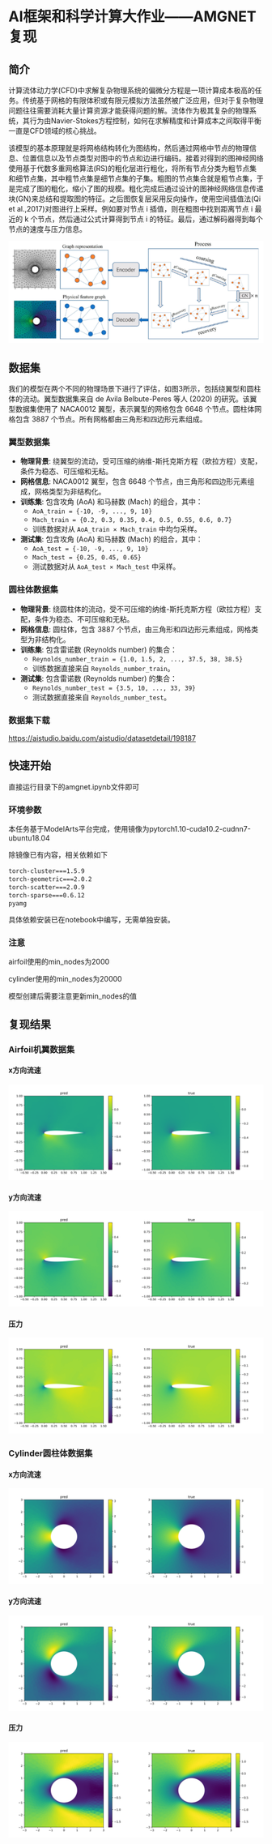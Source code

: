 # AI框架和科学计算大作业——AMGNET复现

## 简介

计算流体动力学(CFD)中求解复杂物理系统的偏微分方程是一项计算成本极高的任务。传统基于网格的有限体积或有限元模拟方法虽然被广泛应用，但对于复杂物理问题往往需要消耗大量计算资源才能获得问题的解。流体作为极其复杂的物理系统，其行为由Navier-Stokes方程控制，如何在求解精度和计算成本之间取得平衡一直是CFD领域的核心挑战。

该模型的基本原理就是将网格结构转化为图结构，然后通过网格中节点的物理信息、位置信息以及节点类型对图中的节点和边进行编码。接着对得到的图神经网络使用基于代数多重网格算法(RS)的粗化层进行粗化，将所有节点分类为粗节点集和细节点集，其中粗节点集是细节点集的子集。粗图的节点集合就是粗节点集，于是完成了图的粗化，缩小了图的规模。粗化完成后通过设计的图神经网络信息传递块(GN)来总结和提取图的特征。之后图恢复层采用反向操作，使用空间插值法(Qi et al.,2017)对图进行上采样。例如要对节点 i 插值，则在粗图中找到距离节点 i 最近的 k 个节点，然后通过公式计算得到节点 i 的特征。最后，通过解码器得到每个节点的速度与压力信息。

![model.png](./img/model.png)

## 数据集

我们的模型在两个不同的物理场景下进行了评估，如图3所示，包括绕翼型和圆柱体的流动。翼型数据集来自 de Avila Belbute-Peres 等人 (2020) 的研究。该翼型数据集使用了 NACA0012 翼型，表示翼型的网格包含 6648 个节点。圆柱体网格包含 3887 个节点。所有网格都由三角形和四边形元素组成。
### 翼型数据集
*   **物理背景**: 绕翼型的流动，受可压缩的纳维-斯托克斯方程（欧拉方程）支配，条件为稳态、可压缩和无粘。
*   **网格信息**: NACA0012 翼型，包含 6648 个节点，由三角形和四边形元素组成，网格类型为非结构化。
*   **训练集**: 包含攻角 (AoA) 和马赫数 (Mach) 的组合，其中：
    *   `AoA_train = {-10, -9, ..., 9, 10}`
    *   `Mach_train = {0.2, 0.3, 0.35, 0.4, 0.5, 0.55, 0.6, 0.7}`
    *   训练数据对从 `AoA_train × Mach_train` 中均匀采样。
*   **测试集**: 包含攻角 (AoA) 和马赫数 (Mach) 的组合，其中：
    *   `AoA_test = {-10, -9, ..., 9, 10}`
    *   `Mach_test = {0.25, 0.45, 0.65}`
    *   测试数据对从 `AoA_test × Mach_test` 中采样。
### 圆柱体数据集
*   **物理背景**: 绕圆柱体的流动，受不可压缩的纳维-斯托克斯方程（欧拉方程）支配，条件为稳态、不可压缩和无粘。
*   **网格信息**: 圆柱体，包含 3887 个节点，由三角形和四边形元素组成，网格类型为非结构化。
*   **训练集**: 包含雷诺数 (Reynolds number) 的集合：
    *   `Reynolds_number_train = {1.0, 1.5, 2, ..., 37.5, 38, 38.5}`
    *   训练数据直接来自 `Reynolds_number_train`。
*   **测试集**: 包含雷诺数 (Reynolds number) 的集合：
    *   `Reynolds_number_test = {3.5, 10, ..., 33, 39}`
    *   测试数据直接来自 `Reynolds_number_test`。

### 数据集下载

https://aistudio.baidu.com/aistudio/datasetdetail/198187

## 快速开始

直接运行目录下的amgnet.ipynb文件即可

### 环境参数

本任务基于ModelArts平台完成，使用镜像为pytorch1.10-cuda10.2-cudnn7-ubuntu18.04

除镜像已有内容，相关依赖如下

```
torch-cluster===1.5.9 
torch-geometric===2.0.2 
torch-scatter===2.0.9 
torch-sparse===0.6.12 
pyamg
```

具体依赖安装已在notebook中编写，无需单独安装。

### 注意

airfoil使用的min_nodes为2000

cylinder使用的min_nodes为20000

模型创建后需要注意更新min_nodes的值

## 复现结果

### Airfoil机翼数据集

#### x方向流速

![airfoil_result_x](./img/airfoil_result_x.png)

#### y方向流速

![airfoil_result_y](./img/airfoil_result_y.png)

#### 压力

![airfoil_result_pressure](./img/airfoil_result_pressure.png)

### Cylinder圆柱体数据集

#### x方向流速

![cylinder_result_x](./img/cylinder_result_x.png)

#### y方向流速

![cylinder_result_y](./img/cylinder_result_y.png)

#### 压力

![cylinder_result_pressure](./img/cylinder_result_pressure.png)